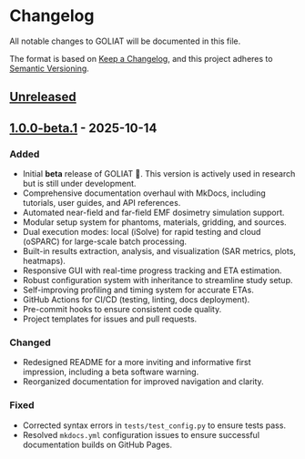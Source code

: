 # Changelog

All notable changes to GOLIAT will be documented in this file.

The format is based on [Keep a Changelog](https://keepachangelog.com/en/1.0.0/),
and this project adheres to [Semantic Versioning](https://semver.org/spec/v2.0.0.html).

## [Unreleased]

## [1.0.0-beta.1] - 2025-10-14

### Added
- Initial **beta** release of GOLIAT 🚀. This version is actively used in research but is still under development.
- Comprehensive documentation overhaul with MkDocs, including tutorials, user guides, and API references.
- Automated near-field and far-field EMF dosimetry simulation support.
- Modular setup system for phantoms, materials, gridding, and sources.
- Dual execution modes: local (iSolve) for rapid testing and cloud (oSPARC) for large-scale batch processing.
- Built-in results extraction, analysis, and visualization (SAR metrics, plots, heatmaps).
- Responsive GUI with real-time progress tracking and ETA estimation.
- Robust configuration system with inheritance to streamline study setup.
- Self-improving profiling and timing system for accurate ETAs.
- GitHub Actions for CI/CD (testing, linting, docs deployment).
- Pre-commit hooks to ensure consistent code quality.
- Project templates for issues and pull requests.

### Changed
- Redesigned README for a more inviting and informative first impression, including a beta software warning.
- Reorganized documentation for improved navigation and clarity.

### Fixed
- Corrected syntax errors in `tests/test_config.py` to ensure tests pass.
- Resolved `mkdocs.yml` configuration issues to ensure successful documentation builds on GitHub Pages.

[Unreleased]: https://github.com/rwydaegh/goliat/compare/v1.0.0-beta.1...HEAD
[1.0.0-beta.1]: https://github.com/rwydaegh/goliat/releases/tag/v1.0.0-beta.1
